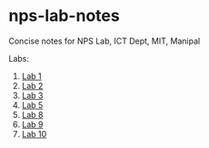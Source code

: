 # nps-lab-notes

Concise notes for NPS Lab, ICT Dept, MIT, Manipal

Labs:

1. [Lab 1](https://github.com/nandiniproothi/nps-lab-notes/blob/main/nps-lab-notes.md#lab-1)
2. [Lab 2](https://github.com/nandiniproothi/nps-lab-notes/blob/main/nps-lab-notes.md#lab-2)
3. [Lab 3](https://github.com/nandiniproothi/nps-lab-notes/blob/main/nps-lab-notes.md#lab-3)
4. [Lab 5](https://github.com/nandiniproothi/nps-lab-notes/blob/main/nps-lab-notes.md#lab-5)
5. [Lab 8](https://github.com/nandiniproothi/nps-lab-notes/blob/main/nps-lab-notes.md#lab-8)
6. [Lab 9](https://github.com/nandiniproothi/nps-lab-notes/blob/main/nps-lab-notes.md#lab-9)
7. [Lab 10](https://github.com/nandiniproothi/nps-lab-notes/blob/main/nps-lab-notes.md#lab-10)
